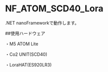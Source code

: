 # NF_ATOM_SCD40_Lora

.NET nanoFrameworkで動作します。

##使用ハードウェア

  ・M5 ATOM Lite
  
  ・Co2 UNIT(SCD40)
  
  ・LoraHAT(ES920LR3)
  
